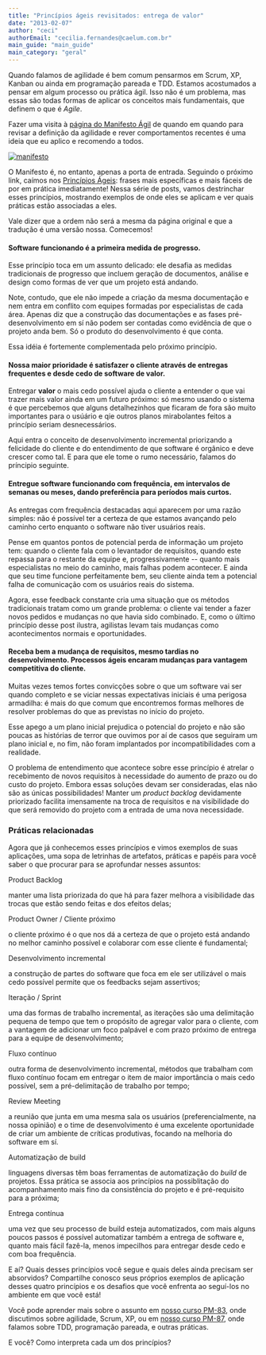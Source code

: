 ```yaml
---
title: "Princípios ágeis revisitados: entrega de valor"
date: "2013-02-07"
author: "ceci"
authorEmail: "cecilia.fernandes@caelum.com.br"
main_guide: "main_guide"
main_category: "geral"
---
```


Quando falamos de agilidade é bem comum pensarmos em Scrum, XP, Kanban ou ainda em programação pareada e TDD. Estamos acostumados a pensar em algum processo ou prática ágil. Isso não é um problema, mas essas são todas formas de aplicar os conceitos mais fundamentais, que definem o que é _Agile_.

Fazer uma visita à [página do Manifesto Ágil](http://agilemanifesto.org/) de quando em quando para revisar a definição da agilidade e rever comportamentos recentes é uma ideia que eu aplico e recomendo a todos.

[![manifesto](https://blog.caelum.com.br/wp-content/uploads/2013/02/manifesto-300x225.jpeg)](https://blog.caelum.com.br/wp-content/uploads/2013/02/manifesto.jpeg)

O Manifesto é, no entanto, apenas a porta de entrada. Seguindo o próximo link, caímos nos [Princípios Ágeis](http://agilemanifesto.org/principles.html): frases mais específicas e mais fáceis de por em prática imediatamente! Nessa série de posts, vamos destrinchar esses princípios, mostrando exemplos de onde eles se aplicam e ver quais práticas estão associadas a eles.

Vale dizer que a ordem não será a mesma da página original e que a tradução é uma versão nossa. Comecemos!

#### Software funcionando é a primeira medida de progresso.

Esse princípio toca em um assunto delicado: ele desafia as medidas tradicionais de progresso que incluem geração de documentos, análise e design como formas de ver que um projeto está andando.

Note, contudo, que ele não impede a criação da mesma documentação e nem entra em conflito com equipes formadas por especialistas de cada área. Apenas diz que a construção das documentações e as fases pré-desenvolvimento em sí não podem ser contadas como evidência de que o projeto anda bem. Só o produto do desenvolvimento é que conta.

Essa idéia é fortemente complementada pelo próximo princípio.

#### Nossa maior prioridade é satisfazer o cliente através de entregas frequentes e desde cedo de software de valor.

Entregar **valor** o mais cedo possível ajuda o cliente a entender o que vai trazer mais valor ainda em um futuro próximo: só mesmo usando o sistema é que percebemos que alguns detalhezinhos que ficaram de fora são muito importantes para o usúário e qie outros planos mirabolantes feitos a princípio seriam desnecessários.

Aqui entra o conceito de desenvolvimento incremental priorizando a felicidade do cliente e do entendimento de que software é orgânico e deve crescer como tal. E para que ele tome o rumo necessário, falamos do príncipio seguinte.

#### Entregue software funcionando com frequência, em intervalos de semanas ou meses, dando preferência para períodos mais curtos.

As entregas com frequência destacadas aqui aparecem por uma razão simples: não é possível ter a certeza de que estamos avançando pelo caminho certo enquanto o software não tiver usuários reais.

Pense em quantos pontos de potencial perda de informação um projeto tem: quando o cliente fala com o levantador de requisitos, quando este repassa para o restante da equipe e, progressivamente -- quanto mais especialistas no meio do caminho, mais falhas podem acontecer. E ainda que seu time funcione perfeitamente bem, seu cliente ainda tem a potencial falha de comunicação com os usuários reais do sistema.

Agora, esse feedback constante cria uma situação que os métodos tradicionais tratam como um grande problema: o cliente vai tender a fazer novos pedidos e mudanças no que havia sido combinado. E, como o último princípio desse post ilustra, agilistas levam tais mudanças como acontecimentos normais e oportunidades.

#### Receba bem a mudança de requisitos, mesmo tardias no desenvolvimento. Processos ágeis encaram mudanças para vantagem competitiva do cliente.

Muitas vezes temos fortes convicções sobre o que um software vai ser quando completo e se viciar nessas expectativas iniciais é uma perigosa armadilha: é mais do que comum que encontremos formas melhores de resolver problemas do que as previstas no início do projeto.

Esse apego a um plano inicial prejudica o potencial do projeto e não são poucas as histórias de terror que ouvimos por aí de casos que seguiram um plano inicial e, no fim, não foram implantados por incompatibilidades com a realidade.

O problema de entendimento que acontece sobre esse princípio é atrelar o recebimento de novos requisitos à necessidade do aumento de prazo ou do custo do projeto. Embora essas soluções devam ser consideradas, elas não são as únicas possibilidades! Manter um _product backlog_ devidamente priorizado facilita imensamente na troca de requisitos e na visibilidade do que será removido do projeto com a entrada de uma nova necessidade.

### Práticas relacionadas

Agora que já conhecemos esses princípios e vimos exemplos de suas aplicações, uma sopa de letrinhas de artefatos, práticas e papéis para você saber o que procurar para se aprofundar nesses assuntos:

Product Backlog

manter uma lista priorizada do que há para fazer melhora a visibilidade das trocas que estão sendo feitas e dos efeitos delas;

Product Owner / Cliente próximo

o cliente próximo é o que nos dá a certeza de que o projeto está andando no melhor caminho possível e colaborar com esse cliente é fundamental;

Desenvolvimento incremental

a construção de partes do software que foca em ele ser utilizável o mais cedo possível permite que os feedbacks sejam assertivos;

Iteração / Sprint

uma das formas de trabalho incremental, as iterações são uma delimitação pequena de tempo que tem o propósito de agregar valor para o cliente, com a vantagem de adicionar um foco palpável e com prazo próximo de entrega para a equipe de desenvolvimento;

Fluxo contínuo

outra forma de desenvolvimento incremental, métodos que trabalham com fluxo contínuo focam em entregar o item de maior importância o mais cedo possível, sem a pré-delimitação de trabalho por tempo;

Review Meeting

a reunião que junta em uma mesma sala os usuários (preferencialmente, na nossa opinião) e o time de desenvolvimento é uma excelente oportunidade de criar um ambiente de críticas produtivas, focando na melhoria do software em sí.

Automatização de build

linguagens diversas têm boas ferramentas de automatização do _build_ de projetos. Essa prática se associa aos princípios na possiblitação do acompanhamento mais fino da consistência do projeto e é pré-requisito para a próxima;

Entrega contínua

uma vez que seu processo de build esteja automatizados, com mais alguns poucos passos é possível automatizar também a entrega de software e, quanto mais fácil fazê-la, menos impecilhos para entregar desde cedo e com boa frequência.

E aí? Quais desses princípios você segue e quais deles ainda precisam ser absorvidos? Compartilhe conosco seus próprios exemplos de aplicação desses quatro princípios e os desafios que você enfrenta ao seguí-los no ambiente em que você está!

Você pode aprender mais sobre o assunto em [nosso curso PM-83](http://www.caelum.com.br/curso-agile-scrum/), onde discutimos sobre agilidade, Scrum, XP, ou em [nosso curso PM-87](http://www.caelum.com.br/curso-praticas-ageis/), onde falamos sobre TDD, programação pareada, e outras práticas.

E você? Como interpreta cada um dos princípios?
